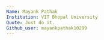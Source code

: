 ```yaml
---
Name: Mayank Pathak
Institution: VIT Bhopal University
Quote: Just do it.
Github_user: mayankpathak10299
---
```

